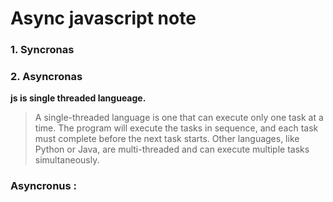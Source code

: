 # Async javascript note 

### 1. Syncronas 
### 2. Asyncronas 


__js is single threaded langueage.__

> A single-threaded language is one that can execute only one task at a time. The 
 program will execute the tasks in sequence, and each task must complete before the next task starts. Other languages, like Python or Java, are multi-threaded and can execute multiple tasks simultaneously.

### Asyncronus : 


